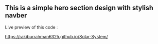 <h2>This is a simple hero section design with stylish navber</h2>

<p>Live preview of this code :</p>
<a href = "https://rakiburrahman6325.github.io/Solar-System/">https://rakiburrahman6325.github.io/Solar-System/</a>
